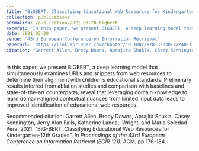 ```yaml
---
title: "BiGBERT: Classifying Educational Web Resources for Kindergarten-12th Grades"
collection: publications
permalink: /publication/2021-03-20-bigbert
excerpt: "In this paper, we present BiGBERT, a deep learning model that simultaneously examines URLs and snippets from web resources to determine their alignment with children’s educational standards. Preliminary results inferred from ablation studies and comparison with baselines and state-of-the-art counterparts, reveal that leveraging domain knowledge to learn domain-aligned contextual nuances from limited input data leads to improved identification of educational web resources."
date: 2021-03-20
venue: "43rd European Conference on Information Retrieval"
paperurl: 'https://link.springer.com/chapter/10.1007/978-3-030-72240-1_13'
citation: "Garrett Allen, Brody Downs, Aprajita Shukla, Casey Kennington, Jerry Alan Fails, Katherine Landau Wright, and Maria Soledad Pera. 2021. \"BiG-BERT: Classifying Educational Web Resources for Kindergarten-12th Grades\". <i>In Proceedings of the 43rd European Conference on Information Retrieval (ECIR '21).</i> ACM, pp 176-184."
---
```

In this paper, we present BiGBERT, a deep learning model that simultaneously examines URLs and snippets from web resources to determine their alignment with children’s educational standards. Preliminary results inferred from ablation studies and comparison with baselines and state-of-the-art counterparts, reveal that leveraging domain knowledge to learn domain-aligned contextual nuances from limited input data leads to improved identification of educational web resources.

Recommended citation: Garrett Allen, Brody Downs, Aprajita Shukla, Casey Kennington, Jerry Alan Fails, Katherine Landau Wright, and Maria Soledad Pera. 2021. "BiG-BERT: Classifying Educational Web Resources for Kindergarten-12th Grades". <i>In Proceedings of the 43rd European Conference on Information Retrieval (ECIR '21).</i> ACM, pp 176-184.
